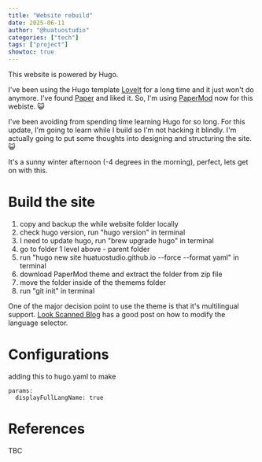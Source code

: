 ```yaml
---
title: "Website rebuild"
date: 2025-06-11
author: "@huatuostudio"
categories: ["tech"]
tags: ["project"]
showtoc: true
---
```


This website is powered by Hugo.

I've been using the Hugo template [LoveIt](https://github.com/dillonzq/LoveIt) for a long time and it just won't do anymore. I've found [Paper](https://themes.gohugo.io/themes/hugo-paper/) and liked it. So, I'm using [PaperMod](https://themes.gohugo.io/themes/hugo-papermod/) now for this webiste. 😺 

I've been avoiding from spending time learning Hugo for so long. For this update, I'm going to learn while I build so I'm not hacking it blindly. I'm actually going to put some thoughts into designing and structuring the site. 😺 

It's a sunny winter afternoon (-4 degrees in the morning), perfect, lets get on with this.

# Build the site
1. copy and backup the while website folder locally
1. check hugo version, run "hugo version" in terminal
1. I need to update hugo, run "brew upgrade hugo" in terminal
2. go to folder 1 level above - parent folder
3. run "hugo new site huatuostudio.github.io --force --format yaml" in terminal
1. download PaperMod theme and extract the folder from zip file
1. move the folder inside of the themems folder
1. run "git init" in terminal

One of the major decision point to use the theme is that it's multilingual support. [Look Scanned Blog](https://blog.lookscanned.io/posts/custom-language-select-in-hugo-papermod/) has a good post on how to modify the language selector.

# Configurations

adding this to hugo.yaml to make 
```Hugo
params:
  displayFullLangName: true
```
# References

TBC